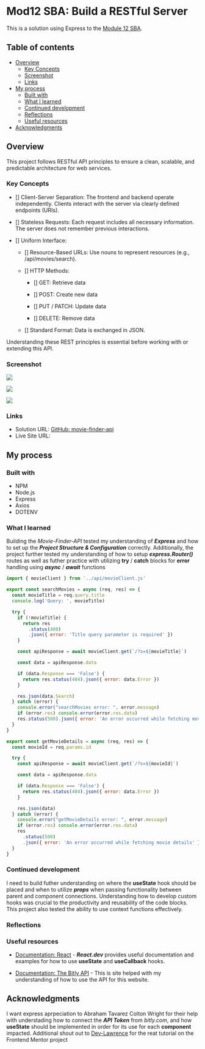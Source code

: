 # Mod12 SBA: Build a RESTful Server

This is a solution using Express to the [Module 12 SBA](https://ps-lms.vercel.app/curriculum/se/318/sba).  

## Table of contents

- [Overview](#overview)
  - [Key Concepts](#key-concepts)
  - [Screenshot](#screenshot)
  - [Links](#links)
- [My process](#my-process)
  - [Built with](#built-with)
  - [What I learned](#what-i-learned)
  - [Continued development](#continued-development)
  - [Reflections](#reflections)
  - [Useful resources](#useful-resources)
- [Acknowledgments](#acknowledgments)

## Overview

This project follows RESTful API principles to ensure a clean, scalable, and predictable architecture for web services.

### Key Concepts
- [] Client-Server Separation: The frontend and backend operate independently. Clients interact with the server via clearly defined endpoints (URIs).

- [] Stateless Requests: Each request includes all necessary information. The server does not remember previous interactions.

- [] Uniform Interface:

    - [] Resource-Based URLs: Use nouns to represent resources (e.g., /api/movies/search).

    - [] HTTP Methods:

        - [] GET: Retrieve data

        - [] POST: Create new data

        - [] PUT / PATCH: Update data

        - [] DELETE: Remove data

    - [] Standard Format: Data is exchanged in JSON.

Understanding these REST principles is essential before working with or extending this API.

### Screenshot

![](./assets/images/Solution_1.jpg)

![](./assets/images/Solution_2.jpg)

![](./assets/images/Solution_3.jpg)

### Links

- Solution URL: [GitHub: movie-finder-api](https://github.com/DblRH600/movie-finder-api/tree/main)
- Live Site URL: []()

## My process

### Built with

- NPM
- Node.js
- Express
- Axios
- DOTENV

### What I learned

Building the *Movie-Finder-API* tested my understanding of ***Express*** and how to set up the ***Project Structure & Configuration*** correctly. Additionally, the project further tested my understanding of how to setup ***express.Router()*** routes as well as futher practice with utilizing **try** / **catch** blocks for **error** handling using ***async*** / ***await*** functions  


```js movieController
import { movieClient } from '../api/movieClient.js'

export const searchMovies = async (req, res) => {
  const movieTitle = req.query.title
  console.log('Query: ', movieTitle)

  try {
    if (!movieTitle) {
      return res
        .status(400)
        .json({ error: 'Title query parameter is required' })
    }

    const apiResponse = await movieClient.get(`/?s=${movieTitle}`)

    const data = apiResponse.data

    if (data.Response === 'False') {
      return res.status(404).json({ error: data.Error })
    }

    res.json(data.Search)
  } catch (error) {
    console.error("searchMovies error: ", error.message)
    if (error.res) console.error(error.res.data)
    res.status(500).json({ error: 'An error occurred while fetching movies' })
  }
}

export const getMovieDetails = async (req, res) => {
  const movieId = req.params.id

  try {
    const apiResponse = await movieClient.get(`/?s=${movieId}`)

    const data = apiResponse.data

    if (data.Response === 'False') {
      return res.status(404).json({ error: data.Error })
    }

    res.json(data)
  } catch (error) {
    console.error("getMovieDetails error: ", error.message)
    if (error.res) console.error(error.res.data)
    res
      .status(500)
      .json({ error: 'An error occurred while fetching movie details' })
  }
}
```

### Continued development

I need to build futher understanding on where the **useState** hook should be placed and when to utilize ***props*** when passing functionality between parent and component connections. Understanding how to develop custom hooks was crucial to the productivity and reusability of the code blocks. This project also tested the ability to use context functions effectively.

### Reflections

### Useful resources

- [Documentation: React](https://react.dev/reference/react) - ***React.dev*** provides useful documentation and examples for how to use **useState** and **useCallback** hooks.

- [Documentation: The Bitly API](https://dev.bitly.com/?_gl=1*18syhe2*_gcl_au*MzI4MzI3MzM5LjE3NDkyMjY0MzcuMTcwMTE2NjY1NC4xNzQ5MjI5MTQ3LjE3NDkyMjkyMTE.) - This is site helped with my understanding of how to use the API for this website.

## Acknowledgments

I want express aprpeciation to Abraham Tavarez Colton Wright for their help with understading how to connect the ***API Token*** from *bitly.com*, and how **useState** should be implemented in order for its use for each **component** impacted. Additional shout out to [Dev-Lawrence](https://www.youtube.com/watch?v=BKwu82wekLU&t=136s) for the reat tutorial on the Frontend Mentor project
